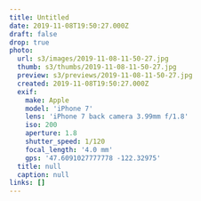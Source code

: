 ```yaml
---
title: Untitled
date: 2019-11-08T19:50:27.000Z
draft: false
drop: true
photo:
  url: s3/images/2019-11-08-11-50-27.jpg
  thumb: s3/thumbs/2019-11-08-11-50-27.jpg
  preview: s3/previews/2019-11-08-11-50-27.jpg
  created: 2019-11-08T19:50:27.000Z
  exif:
    make: Apple
    model: 'iPhone 7'
    lens: 'iPhone 7 back camera 3.99mm f/1.8'
    iso: 200
    aperture: 1.8
    shutter_speed: 1/120
    focal_length: '4.0 mm'
    gps: '47.6091027777778 -122.32975'
  title: null
  caption: null
links: []
---
```

